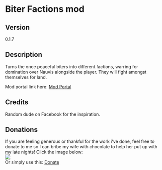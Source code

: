 # Biter Factions mod
## Version  
0.1.7


## Description  
Turns the once peaceful biters into different factions, warring for domination over Nauvis alongside the player. They will fight amongst themselves for land.

Mod portal link here: [Mod Portal]( https://mods.factorio.com/mod/biter_factions)

## Credits
Random dude on Facebook for the inspiration.

## Donations
If you are feeling generous or thankful for the work i've done, feel free to donate to me so I can bribe my wife with chocolate to help her put up with my late nights! Click the image below:  
[![](https://www.paypalobjects.com/en_US/i/btn/btn_donateCC_LG.gif)](https://www.paypal.me/KyranF)  
Or simply use this: [Donate](https://www.paypal.me/KyranF)
